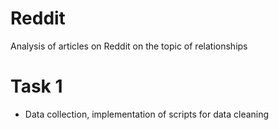 # Reddit
Analysis of articles on Reddit on the topic of relationships 
# Task 1
* Data collection, implementation of scripts for data cleaning 
 
